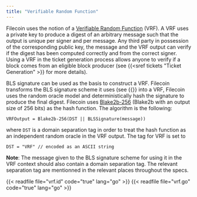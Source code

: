 ```yaml
---
title: "Verifiable Random Function"
---
```


Filecoin uses the notion of a [Verifiable Random
Function](https://people.csail.mit.edu/silvio/Selected%20Scientific%20Papers/Pseudo%20Randomness/Verifiable_Random_Functions.pdf)
(VRF). A VRF uses a private key to produce a digest of
an arbitrary message such that the output is unique per signer and per message.
Any third party in possession of the corresponding public key, the message and
the VRF output can verify if the digest has been computed correctly and from the
correct signer. Using a VRF in the ticket generation process allows anyone to
verify if a block comes from an eligible block producer (see {{<sref tickets
"Ticket Generation" >}} for more details).

BLS signature can be used as the basis to construct a VRF. Filecoin transforms
the BLS signature scheme it uses (see {{<sref signatures Signatures>}} into a
VRF, Filecoin uses the random oracle model and deterministically hash the
signature to produce the final digest. Filecoin uses
[Blake2b-256](https://blake2.net/) (Blake2b with an output size of 256 bits) as
the hash function. The algorithm is the following:
```
VRFOutput = Blake2b-256(DST || BLSSignature(message))
```

where `DST` is a domain separation tag in order to treat the hash
function as an independent random oracle in the VRF output. The tag for VRF is
set to
```
DST = "VRF" // encoded as an ASCII string
```

**Note**: The message given to the BLS signature scheme for using it in the VRF
context should also contain a domain separation tag. The relevant separation tag
are mentionned in the relevant places throughout the specs.

{{< readfile file="vrf.id" code="true" lang="go" >}}
{{< readfile file="vrf.go" code="true" lang="go" >}}